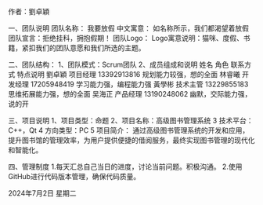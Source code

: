 作者：劉卓穎

一、团队说明
团队名称：	我要放假
中文寓意：	如名称所示，我们都渴望着放假
团队宣言：拒绝挂科，拥抱假期！
团队Logo：	
Logo寓意说明：猫咪、度假、书籍，紧扣我们的团队意愿和我们所选的主题。

二、团队结构：
1、团队模式：Scrum团队
2、成员组成和说明
姓名    角色     联系方式        特点说明
劉卓穎	项目经理	13392913816	规划能力较强，想的全面
林睿曦	开发经理	17205948419	学习能力强，编程能力强
黃學彬	技术主管	13229855183	思维拓展能力强，想的全面
吴海正	产品经理	13190248062	幽默，交际能力强，说的开

三、项目说明
1、项目类型：命题
2、项目名称：高级图书管理系统
3 技术平台：C++，Qt
4 方向类型：PC
5 项目简介：
通过高级图书管理系统的开发和应用，提升图书馆的管理效率，为用户提供便捷的借阅服务，最终实现图书管理的现代化和智能化。

四、管理制度
1.每天汇总自己当日的进度，讨论当前问题。积极沟通。
2.使用GitHub进行代码版本管理，确保代码质量。





2024年7月2日 星期二
